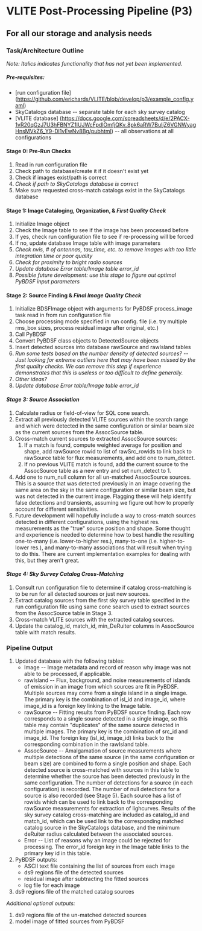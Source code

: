# VLITE Post-Processing Pipeline (P3)
## For all our storage and analysis needs
### Task/Architecture Outline

*Note: Italics indicates functionality that has not yet been implemented.*

##### Pre-requisites:
- [run configuration file] (https://github.com/erichards/VLITE/blob/develop/p3/example_config.yaml)
- SkyCatalogs database -- separate table for each sky survey catalog
- [VLITE database] (https://docs.google.com/spreadsheets/d/e/2PACX-1vR20qGzJ7U3hFBNYZ1IUJWcFpdlOmfjQKv_8pk6aRW7BuljZ6VGNWyagHnsMVkZ6_Y9-Dl1vEwNv8Bg/pubhtml) -- all observations at all configurations

#### Stage 0: Pre-Run Checks
1. Read in run configuration file
2. Check path to database/create it if it doesn't exist yet
3. Check if images exist/path is correct
4. *Check if path to SkyCatalogs database is correct*
5. Make sure requested cross-match catalogs exist in the SkyCatalogs database

#### Stage 1: Image Cataloging, Organization, & *First Quality Check*
1. Initialize Image object
2. Check the Image table to see if the image has been processed before
3. If yes, check run configuration file to see if re-processing will be forced
4. If no, update database Image table with image parameters
5. *Check nvis, # of antennas, tau_time, etc. to remove images with too little
integration time or poor quality*
6. *Check for proximity to bright radio sources*
7. *Update database Error table/Image table error_id*
8. *Possible future development: use this stage to figure out optimal PyBDSF
input parameters*


#### Stage 2: Source Finding & *Final Image Quality Check*
1. Initialize BDSFImage object with arguments for PyBDSF process_image task
read in from run configuration file
2. Choose processing mode specified in run config. file (i.e. try multiple
rms_box sizes, process residual image after original, etc.)
3. Call PyBDSF
4. Convert PyBDSF class objects to DetectedSource objects
5. Insert detected sources into database rawSource and rawIsland tables
6. *Run some tests based on the number density of detected sources? -- Just
looking for extreme outliers here that may have been missed by the first
quality checks. We can remove this step if experience demonstrates that this
is useless or too difficult to define generally.*
7. *Other ideas?*
8. *Update database Error table/Image table error_id*

#### *Stage 3: Source Association*
1. Calculate radius or field-of-view for SQL cone search.
2. Extract all previously detected VLITE sources within the search range
and which were detected in the same configuration or similar beam size as the
current sources from the AssocSource table.
3. Cross-match current sources to extracted AssocSource sources:
    1. If a match is found, compute weighted average for position and shape,
    add rawSource rowid to list of rawSrc_rowids to link back to rawSource
    table for flux measurements, and add one to num_detect.
    2. If no previous VLITE match is found, add the current source to the
    AssocSource table as a new entry and set num_detect to 1.
4. Add one to num_null column for all un-matched AssocSource sources. This is
a source that was detected previously in an image covering the same area on the
sky in the same configuration or similar beam size, but was not detected in the
current image. Flagging these will help identify false detections and
transients, assuming we figure out how to properly account for different
sensitivities.
5. Future development will hopefully include a way to cross-match sources
detected in different configurations, using the highest res. measurements as
the "true" source position and shape. Some thought and experience is needed to
determine how to best handle the resulting one-to-many (i.e. lower-to-higher
res.), many-to-one (i.e. higher-to-lower res.), and many-to-many associations
that will result when trying to do this. There are current implementation
examples for dealing with this, but they aren't great.

#### *Stage 4: Sky Survey Catalog Cross-Matching*
1. Consult run configuration file to determine if catalog cross-matching is to
be run for all detected sources or just new sources.
2. Extract catalog sources from the first sky survey table specified in the run
configuration file using same cone search used to extract sources from the
AssocSource table in Stage 3.
2. Cross-match VLITE sources with the extracted catalog sources.
3. Update the catalog_id, match_id, min_DeRuiter columns in AssocSource table
with match results.


### Pipeline Output
1. Updated database with the following tables:
    * Image -- Image metadata and record of reason why image was not able to be
    processed, if applicable.
    * rawIsland -- Flux, background, and noise measurements of islands of
    emission in an image from which sources are fit in PyBDSF. Multiple sources
    may come from a single island in a single image. The primary key is the
    combination of isl_id and image_id, where image_id is a foreign key linking
    to the Image table.
    * rawSource -- Fitting results from PyBDSF source finding. Each row
    corresponds to a single source detected in a single image, so this table
    may contain "duplicates" of the same source detected in multiple images.
    The primary key is the combination of src_id and image_id. The foreign key
    (isl_id, image_id) links back to the corresponding combination in the
    rawIsland table.
    * AssocSource -- Amalgamation of source measurements where multiple
    detections of the same source (in the same configuration or beam size) are
    combined to form a single position and shape. Each detected source is
    cross-matched with sources in this table to determine whether the source
    has been detected previously in the same configuration. The number of
    detections for a source (in each configuration) is recorded. The number of
    null detections for a source is also recorded (see Stage 5). Each source
    has a list of rowids which can be used to link back to the corresponding
    rawSource measurements for extraction of lighcurves. Results of the sky
    survey catalog cross-matching are included as catalog_id and
    match_id, which can be used link to the corresponding matched catalog
    source in the SkyCatalogs database, and the minimum deRuiter radius
    calculated between the associated sources.
    * Error -- List of reasons why an image could be rejected for processing.
    The error_id foreign key in the Image table links to the primary key id in
    this table.
2. PyBDSF outputs:
    * ASCII text file containing the list of sources from each image
    * ds9 regions file of the detected sources
    * residual image after subtracting the fitted sources
    * log file for each image
3. ds9 regions file of the matched catalog sources

*Additional optional outputs:*
1. ds9 regions file of the un-matched detected sources
2. model image of fitted sources from PyBDSF